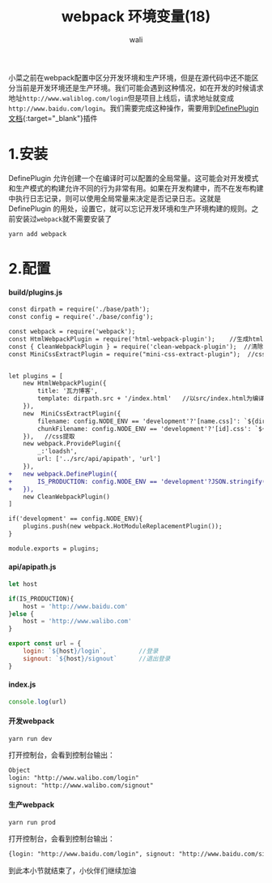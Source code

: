 ﻿---
layout: post
title: webpack 环境变量(18)
tagline: webpack教程
category: webpack      #分类
author: wali    #作者
tag: webpack     #标签
ghurl: https://github.com/walidream/webpackBase     #github url
ghurl_zip: https://github.com/walidream/webpackBase/archive/master.zip #github zip下载
comments: true
post_nav: ["1.安装","2.配置"]
group_tag: webpack4.x 教程
---

小菜之前在webpack配置中区分开发环境和生产环境，但是在源代码中还不能区分当前是开发环境还是生产环境。我们可能会遇到这种情况，如在开发的时候请求地址`http://www.waliblog.com/login`但是项目上线后，请求地址就变成`http://www.baidu.com/login`。我们需要完成这种操作，需要用到[DefinePlugin 文档](https://webpack.docschina.org/plugins/define-plugin/ "https://webpack.docschina.org/plugins/define-plugin/"){:target="_blank"}插件


# 1.安装

DefinePlugin 允许创建一个在编译时可以配置的全局常量。这可能会对开发模式和生产模式的构建允许不同的行为非常有用。如果在开发构建中，而不在发布构建中执行日志记录，则可以使用全局常量来决定是否记录日志。这就是 DefinePlugin 的用处，设置它，就可以忘记开发环境和生产环境构建的规则。之前安装过`webpack`就不需要安装了

```
yarn add webpack
```

# 2.配置

#### build/plugins.js

```diff
const dirpath = require('./base/path');
const config = require('./base/config');

const webpack = require('webpack');
const HtmlWebpackPlugin = require('html-webpack-plugin');    //生成html文件
const { CleanWebpackPlugin } = require('clean-webpack-plugin');  //清除
const MiniCssExtractPlugin = require("mini-css-extract-plugin");  //css样式提取


let plugins = [
	new HtmlWebpackPlugin({
		title: '瓦力博客',
		template: dirpath.src + '/index.html'   //以src/index.html为编译模板
	}),
	new  MiniCssExtractPlugin({
		filename: config.NODE_ENV == 'development'?'[name.css]': `${dirpath.css}/[name].[hash].css`,
		chunkFilename: config.NODE_ENV == 'development'?'[id].css': `${dirpath.css}/[id].[hash].css`
	}),   //css提取
	new webpack.ProvidePlugin({
		_:'loadsh',
		url: ['../src/api/apipath', 'url']
	}),
+	new webpack.DefinePlugin({ 
+		IS_PRODUCTION: config.NODE_ENV == 'development'?JSON.stringify(false):JSON.stringify(true),
+	}),
	new CleanWebpackPlugin()
]

if('development' == config.NODE_ENV){
	plugins.push(new webpack.HotModuleReplacementPlugin());
}

module.exports = plugins;
```


#### api/apipath.js

```javascript
let host

if(IS_PRODUCTION){
    host = 'http://www.baidu.com'
}else {
    host = 'http://www.walibo.com'
}

export const url = {
    login: `${host}/login`,         //登录
    signout: `${host}/signout`      //退出登录
}
```

#### index.js

```javascript
console.log(url)
```

#### 开发webpack

```
yarn run dev
```

打开控制台，会看到控制台输出：

```txt
Object
login: "http://www.walibo.com/login"
signout: "http://www.walibo.com/signout"
```

#### 生产webpack

```
yarn run prod
```

打开控制台，会看到控制台输出：

```txt
{login: "http://www.baidu.com/login", signout: "http://www.baidu.com/signout"}
```


到此本小节就结束了，小伙伴们继续加油





















